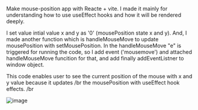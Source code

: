 Make mouse-position app with Reacte + vite.
I made it mainly for understanding how to use useEffect hooks and how it will be rendered deeply.

I set value intial value x and y as '0' (mousePosition state x and y).
And, I made another function which is handleMouseMove to update mousePosition with setMousePosition.
In the handleMouseMove "e" is triggered for running the code, so I add event ('mousemove') 
and attached handleMouseMove funcition for that, and add finally addEventListner to window object.



This code enables user to see the current position of the mouse with x and y value because it updates /br
the mousePosition with useEffect hook effects. /br

![image](https://github.com/user-attachments/assets/4b92e63d-a495-476b-9da0-608a7ac8358c)

